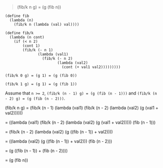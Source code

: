 > (fib/k n g) = (g (fib n))

```
(define fib
  (lambda (n)
    (fib/k n (lambda (val) val))))

(define fib/k
  (lambda (n cont)
    (if (< n 2)
        (cont 1)
        (fib/k (- n 1)
               (lambda (val1)
                 (fib/k (- n 2)
                        (lambda (val2)
                          (cont (+ val1 val2)))))))))
```

`(fib/k 0 g) = (g 1) = (g (fib 0))`

`(fib/k 1 g) = (g 1) = (g (fib 1))`

Assume that `n >= 2`, `(fib/k (n - 1) g) = (g (fib (n - 1)))` and `(fib/k (n - 2) g) = (g (fib (n - 2)))`.

  (fib/k n g) = (fib/k (n - 1) (lambda (val1) (fib/k (n - 2) (lambda (val2) (g (val1 + val2))))))

= ((lambda (val1) (fib/k (n - 2) (lambda (val2) (g (val1 + val2))))) (fib (n - 1)))

= (fib/k (n - 2) (lambda (val2) (g ((fib (n - 1)) + val2))))

= ((lambda (val2) (g ((fib (n - 1)) + val2))) (fib (n - 2)))

= (g ((fib (n - 1)) + (fib (n - 2))))

= (g (fib n))
